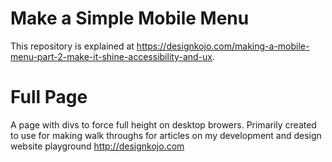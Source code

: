 # Make a Simple Mobile Menu

This repository is explained at https://designkojo.com/making-a-mobile-menu-part-2-make-it-shine-accessibility-and-ux. 

# Full Page

A page with divs to force full height on desktop browers. Primarily created to use for making walk throughs for 
articles on my development and design website playground http://designkojo.com

